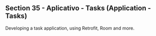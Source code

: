 ## Section 35 - Aplicativo - Tasks (Application - Tasks)

Developing a task application, using Retrofit, Room and more.